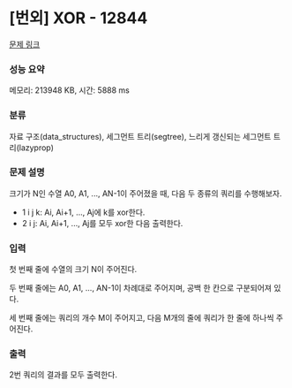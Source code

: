 # [번외] XOR - 12844

[문제 링크](https://www.acmicpc.net/problem/12844) 

### 성능 요약

메모리: 213948 KB, 시간: 5888 ms

### 분류

자료 구조(data_structures), 세그먼트 트리(segtree), 느리게 갱신되는 세그먼트 트리(lazyprop)

### 문제 설명

<p>크기가 N인 수열 A0, A1, ..., AN-1이 주어졌을 때, 다음 두 종류의 쿼리를 수행해보자.

- 1 i j k: Ai, Ai+1, ..., Aj에 k를 xor한다.
- 2 i j: Ai, Ai+1, ..., Aj를 모두 xor한 다음 출력한다.</p>

### 입력 

 <p>첫 번째 줄에 수열의 크기 N이 주어진다.

두 번째 줄에는 A0, A1, ..., AN-1이 차례대로 주어지며, 공백 한 칸으로 구분되어져 있다.

세 번째 줄에는 쿼리의 개수 M이 주어지고, 다음 M개의 줄에 쿼리가 한 줄에 하나씩 주어진다.</p>

### 출력 

 <p>2번 쿼리의 결과를 모두 출력한다.</p>

